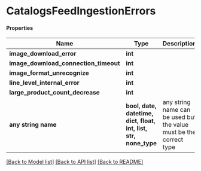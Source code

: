 # CatalogsFeedIngestionErrors

#### Properties
Name | Type | Description | Notes
------------ | ------------- | ------------- | -------------
**image_download_error** | **int** |  | [optional] 
**image_download_connection_timeout** | **int** |  | [optional] 
**image_format_unrecognize** | **int** |  | [optional] 
**line_level_internal_error** | **int** |  | [optional] 
**large_product_count_decrease** | **int** |  | [optional] 
**any string name** | **bool, date, datetime, dict, float, int, list, str, none_type** | any string name can be used but the value must be the correct type | [optional]

[[Back to Model list]](../README.md#documentation-for-models) [[Back to API list]](../README.md#documentation-for-api-endpoints) [[Back to README]](../README.md)

